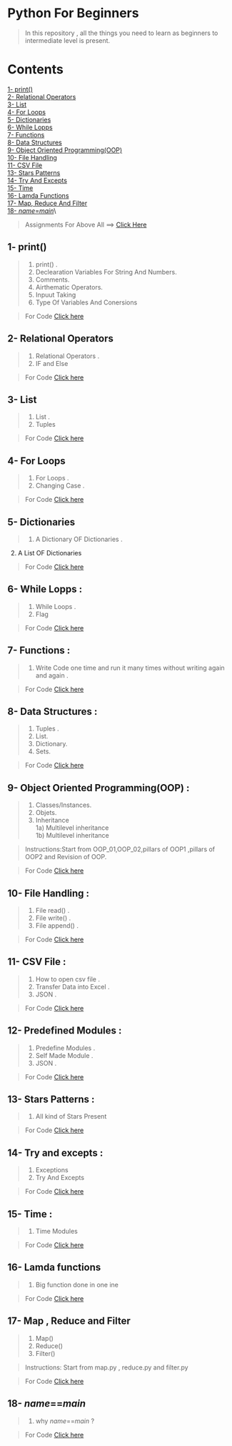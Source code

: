 # Python For Beginners

>In this repository , all the things you need to learn  as beginners to  intermediate level is present.

# Contents
[1- print()](#1--print) \
[2- Relational Operators](#2--relational-operators)\
[3- List](#3--list)\
[4- For Loops](#4--for-loops)\
[5- Dictionaries](#5--dictionaries)\
[6- While Lopps](#6--while-lopps)\
[7- Functions](#7--functions)\
[8- Data Structures](#8--data-structures)\
[9- Object Oriented Programming(OOP)](#9--object-oriented-programmingoop)\
[10- File Handling](#10--file-handling)\
[11- CSV File](#11--csv-file)\
[13- Stars Patterns](#13--stars-patterns)\
[14- Try And Excepts](#14--try-and-excepts)\
[15- Time](#15--time)\
[16- Lamda Functions](#16--lamda-functions)\
[17- Map, Reduce And Filter](#17--map--reduce-and-filter)\
[18- _name_=_main_](#18--namemain)\

>Assignments For Above All ==> [Click Here](https://github.com/MuhammadMudassirRaza12345/Python_Assignments_For_Beginners)




## 1- print()
>1. print() .
>2. Declearation Variables For String And Numbers.
>3. Comments.
>4. Airthematic Operators. 
>5. Inpuut Taking
>6. Type Of Variables And Conersions 

>For Code [Click here](basics/Begineers/print()%20%2C%20Declearation%20Variables%20For%20String%20And%20Numbers%20%2CComments%20%2CAirthematic%20operators%20%2C%20inpuut%20taking%2Ctype%20of%20variables.ipynb)

<!-- Relation_operator and IF and Else relational operator OR LOGICAL OPERATOS (and ,or ,not) OR "TRUE OR FASLE " OR "0 OR 1" OR " YES OR NO" -->

 ## 2- Relational Operators
>1. Relational Operators .
>2.  IF and Else 

>For Code [Click here](./Basics/Begineers/%23%20Relation_operator%20and%20IF%20and%20Else%20.ipynb)

## 3- List  
>1. List .
>2. Tuples  

>For Code [Click here](Basics/Begineers/LIST%20%20AND%20TUPLES%20.ipynb)


## 4- For Loops  
>1. For Loops .
>2. Changing Case .  

>For Code [Click here](Basics/Begineers/For%20loops.ipynb)


## 5- Dictionaries  
>1. A Dictionary OF Dictionaries  .  
2. A List OF Dictionaries  

>For Code [Click here](Basics/Begineers/Dictionaries%20.ipynb)

## 6- While Lopps :  
>1. While Loops  .  
>2. Flag  

>For Code [Click here](Basics/Begineers/While%20loops.ipynb) 

## 7- Functions :  
>1. Write Code one time and run it many times without writing again and again .  

>For Code [Click here](Basics/Begineers/Functions%20.ipynb) 

## 8- Data Structures :  
>1. Tuples .
>1. List.
>1. Dictionary.
>1. Sets.

>For Code [Click here](Basics/Begineers/DATA%20STRUCTURE%20IN%20PYTHON%20%20.ipynb) 

## 9- Object Oriented Programming(OOP) :  
>1. Classes/Instances.
>1. Objets.
>1. Inheritance \
>        1a) Multilevel inheritance \
>        1b) Multilevel inheritance

>Instructions:Start from OOP_01,OOP_02,pillars of OOP1 ,pillars of OOP2 and Revision of OOP.

>For Code [Click here](OOP/)


## 10- File Handling :  
>1. File read()  .
>1. File write() .
>1. File append()  .
        

>For Code [Click here](Basics/File_handling/File%20Handling%C2%B6.ipynb)

## 11- CSV File :  
>1. How to open csv file .
>1. Transfer Data into Excel .
>1. JSON   .
        

>For Code [Click here](./dataCSV/Untitled.ipynb)

## 12-  Predefined Modules :  
>1. Predefine Modules  .
>1.  Self Made Module .
>1. JSON   .
        

>For Code [Click here](Basics/Predefine_Modules/Modules%20or%20Libraries%20or%20Packages%20.ipynb)

## 13- Stars Patterns :
>1. All kind of Stars Present

>For Code [Click here](basics/Begineers/Stars%20pattern%20in%20python.ipynb)

## 14- Try and excepts :
>1. Exceptions
>2. Try And Excepts

>For Code [Click here](basics/try_and_exceptions/exceptions.ipynb)

## 15- Time :
>1. Time Modules


>For Code [Click here](./Basics/Begineers/Time%20Module%20In%20Python.ipynb)

## 16- Lamda functions
>1. Big function done in one ine

>For Code [Click here](./Basics/Begineers/Anonymous%20or%20Lambda%20Functions.ipynb)
 
## 17- Map , Reduce and Filter
>1. Map()
>1. Reduce()
>1. Filter()

>Instructions: Start from map.py , reduce.py and filter.py

>For Code [Click here](./map%2Cfilter%2Creduce/)
  
## 18- _name_==_main_ 
>1. why _name_==_main_ ?

>For Code [Click here](if%20__name__%20%3D%3D%20__main__/Untitled.ipynb)
  


